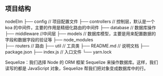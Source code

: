 ## 项目结构

nodeElm
├── config // 项目配置文件
├── controllers // 控制层，默认是一个 koa 的中间件，主要的作用是精细化路由的中间件
├── database // 数据库操作
├── middleware //中间层
├── models // 数据库模型，主要是用来配置数据的字段和数据字段的验证等
├── node_modules  
├── routers // 路由
├── util // 工具类
├── README.md // 说明文档
├── package.json
├── index.js // 入口文件
└── yarn.lock

Sequelize：我们选择 Node 的 ORM 框架 Sequelize 来操作数据库。这样，我们读写的都是 JavaScript 对象，Sequelize 帮我们把对象变成数据库中的行。
